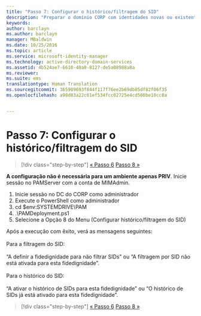```yaml
---
title: "Passo 7: Configurar o histórico/filtragem do SID"
description: "Preparar o domínio CORP com identidades novas ou existentes para ser gerido pelo Privileged Identity Manager através de scripts"
keywords: 
author: barclayn
ms.author: barclayn
manager: MBaldwin
ms.date: 10/25/2016
ms.topic: article
ms.service: microsoft-identity-manager
ms.technology: active-directory-domain-services
ms.assetid: 4b524ae7-6610-40a0-8127-de5a08988a8a
ms.reviewer: 
ms.suite: ems
translationtype: Human Translation
ms.sourcegitcommit: 365989693f844f117f76ee2b69db85df82f06f35
ms.openlocfilehash: a98d83a22c61ef534fcc02725e4cd500be10cc8a


---
```


# <a name="step-7-set-up-sid-historysid-filtering"></a>Passo 7: Configurar o histórico/filtragem do SID

>[!div class="step-by-step"]
[« Passo 6](sp1-step6-setup-pam-trust.md)
[Passo 8 »](sp1-step8-pam-deployment-verification.md)

**A configuração não é necessária para um ambiente apenas PRIV**. Inicie sessão no PAMServer com a conta de MIMAdmin.

1. Inicie sessão no DC do CORP como administrador
2. Execute o PowerShell como administrador
3. cd $env:SYSTEMDRIVE\PAM
4. .\PAMDeployment.ps1
5. Selecione a Opção 8 do Menu (Configurar histórico/filtragem do SID)

Após a execução com êxito, verá as mensagens seguintes:<br/></br>
Para a filtragem do SID: <br/></br>
“A definir a fidedignidade para não filtrar SIDs” ou “A filtragem por SID não está ativada para esta fidedignidade”. </br></br>
Para o histórico do SID: </br></br>
“A ativar o histórico de SIDs para esta fidedignidade” ou “O histórico de SIDs já está ativado para esta fidedignidade”.

>[!div class="step-by-step"]
[« Passo 6](sp1-step6-setup-pam-trust.md)
[Passo 8 »](sp1-step8-pam-deployment-verification.md)



<!--HONumber=Nov16_HO2-->



